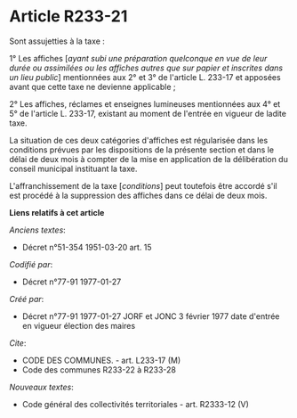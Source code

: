 # Article R233-21

Sont assujetties à la taxe :

1° Les affiches [*ayant subi une préparation quelconque en vue de leur durée ou assimilées ou les affiches autres que sur
papier et inscrites dans un lieu public*] mentionnées aux 2° et 3° de l'article L. 233-17 et apposées avant que cette taxe ne
devienne applicable ;

2° Les affiches, réclames et enseignes lumineuses mentionnées aux 4° et 5° de l'article L. 233-17, existant au moment de
l'entrée en vigueur de ladite taxe.

La situation de ces deux catégories d'affiches est régularisée dans les conditions prévues par les dispositions de la
présente section et dans le délai de deux mois à compter de la mise en application de la délibération du conseil municipal
instituant la taxe.

L'affranchissement de la taxe [*conditions*] peut toutefois être accordé s'il est procédé à la suppression des affiches dans
ce délai de deux mois.

**Liens relatifs à cet article**

_Anciens textes_:

  - Décret n°51-354 1951-03-20 art. 15

_Codifié par_:

  - Décret n°77-91 1977-01-27

_Créé par_:

  - Décret n°77-91 1977-01-27 JORF et JONC 3 février 1977 date d'entrée en vigueur élection des maires

_Cite_:

  - CODE DES COMMUNES. - art. L233-17 (M)
  - Code des communes R233-22 à R233-28

_Nouveaux textes_:

  - Code général des collectivités territoriales - art. R2333-12 (V)

